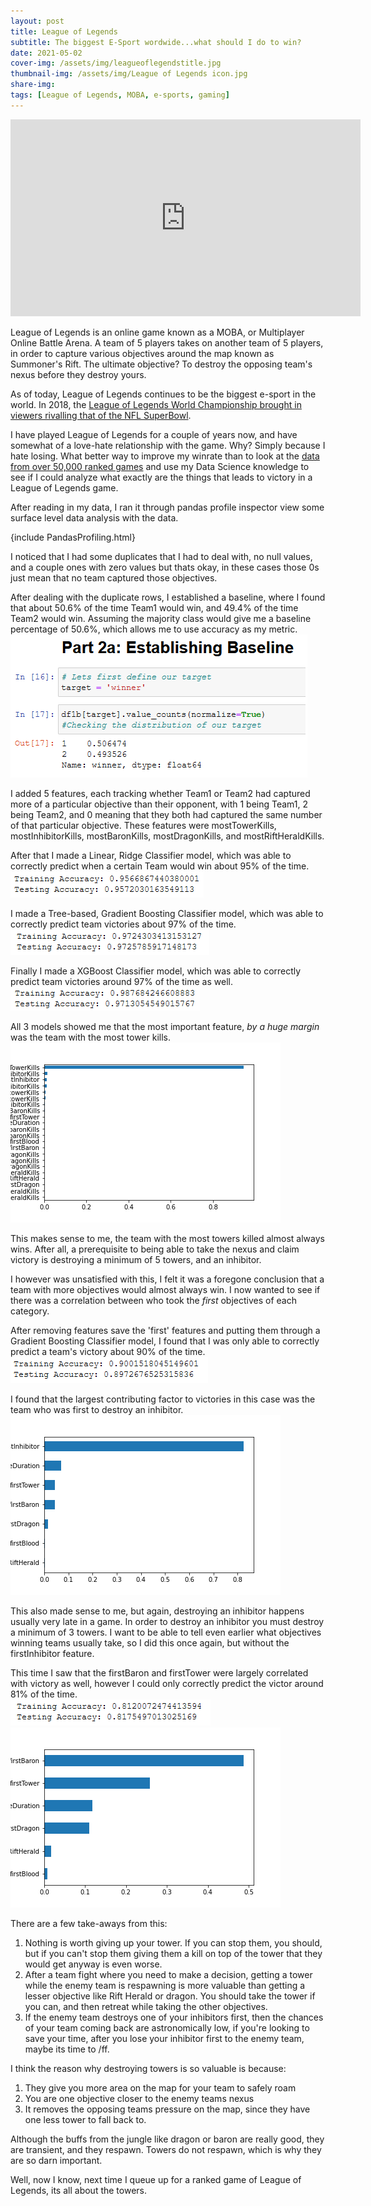 ```yaml
---
layout: post
title: League of Legends
subtitle: The biggest E-Sport wordwide...what should I do to win?
date: 2021-05-02
cover-img: /assets/img/leagueoflegendstitle.jpg
thumbnail-img: /assets/img/League of Legends icon.jpg
share-img: 
tags: [League of Legends, MOBA, e-sports, gaming]
---
```


<iframe width="560" height="315" src="https://www.youtube.com/embed/BGtROJeMPeE" title="YouTube video player" frameborder="0" allow="accelerometer; autoplay; clipboard-write; encrypted-media; gyroscope; picture-in-picture" allowfullscreen></iframe>

League of Legends is an online game known as a MOBA, or Multiplayer Online Battle Arena. A team of 5 players takes on another team of 5 players, in order to capture various objectives around the map known as Summoner's Rift. The ultimate objective? To destroy the opposing team's nexus before they destroy yours.

As of today, League of Legends continues to be the biggest e-sport in the world. In 2018, the [League of Legends World Championship brought in viewers rivalling that of the NFL SuperBowl](https://dotesports.com/league-of-legends/news/league-of-legends-vs-superbowl-viewer-numbers). 

I have played League of Legends for a couple of years now, and have somewhat of a love-hate relationship with the game. Why? Simply because I hate losing. What better way to improve my winrate than to look at the [data from over 50,000 ranked games](https://www.kaggle.com/datasnaek/league-of-legends) and use my Data Science knowledge to see if I could analyze what exactly are the things that leads to victory in a League of Legends game.

After reading in my data, I ran it through pandas profile inspector view some surface level data analysis with the data.

{include PandasProfiling.html}

I noticed that I had some duplicates that I had to deal with, no null values, and a couple ones with zero values but thats okay, in these cases those 0s just mean that no team captured those objectives.

After dealing with the duplicate rows, I established a baseline, where I found that about 50.6% of the time Team1 would win, and 49.4% of the time Team2 would win. Assuming the majority class would give me a baseline percentage of 50.6%, which allows me to use accuracy as my metric.\
![data_1](/assets/img/baselineaccuracy.png)

I added 5 features, each tracking whether Team1 or Team2 had captured more of a particular objective than their opponent, with 1 being Team1, 2 being Team2, and 0 meaning that they both had captured the same number of that particular objective. These features were mostTowerKills, mostInhibitorKills, mostBaronKills, mostDragonKills, and mostRiftHeraldKills.

After that I made a Linear, Ridge Classifier model, which was able to correctly predict when a certain Team would win about 95% of the time.\
![data_2](/assets/img/rccvaccuracy.PNG)

I made a Tree-based, Gradient Boosting Classifier model, which was able to correctly predict team victories about 97% of the time.\
![data_3](/assets/img/gbc1accuracy.PNG)

Finally I made a XGBoost Classifier model, which was able to correctly predict team victories around 97% of the time as well.\
![data_4](/assets/img/xgbaccuracy.PNG)

All 3 models showed me that the most important feature, *by a huge margin* was the team with the most tower kills.\
![data_5](/assets/img/GBC-Feature-Importances.png)

This makes sense to me, the team with the most towers killed almost always wins. After all, a prerequisite to being able to take the nexus and claim victory is destroying a minimum of 5 towers, and an inhibitor.

I however was unsatisfied with this, I felt it was a foregone conclusion that a team with more objectives would almost always win. I now wanted to see if there was a correlation between who took the *first* objectives of each category.

After removing features save the 'first' features and putting them through a Gradient Boosting Classifier model, I found that I was only able to correctly predict a team's victory about 90% of the time.\
![data_6](/assets/img/gbc2accuracy.PNG)

I found that the largest contributing factor to victories in this case was the team who was first to destroy an inhibitor.\
![data_7](/assets/img/GBC2-Feature-Importances.png)

This also made sense to me, but again, destroying an inhibitor happens usually very late in a game. In order to destroy an inhibitor you must destroy a minimum of 3 towers. I want to be able to tell even earlier what objectives winning teams usually take, so I did this once again, but without the firstInhibitor feature. 

This time I saw that the firstBaron and firstTower were largely correlated with victory as well, however I could only correctly predict the victor around 81% of the time.\
![data_8](/assets/img/gbc3accuracy.PNG)\
![data_9](/assets/img/GBC3-Feature-Importances.png)

There are a few take-aways from this:
1. Nothing is worth giving up your tower. If you can stop them, you should, but if you can't stop them giving them a kill on top of the tower that they would get anyway is even worse.
2. After a team fight where you need to make a decision, getting a tower while the enemy team is respawning is more valuable than getting a lesser objective like Rift Herald or dragon. You should take the tower if you can, and then retreat while taking the other objectives.
3. If the enemy team destroys one of your inhibitors first, then the chances of your team coming back are astronomically low, if you're looking to save your time, after you lose your inhibitor first to the enemy team, maybe its time to /ff.

I think the reason why destroying towers is so valuable is because:
1. They give you more area on the map for your team to safely roam
2. You are one objective closer to the enemy teams nexus
3. It removes the opposing teams pressure on the map, since they have one less tower to fall back to.

Although the buffs from the jungle like dragon or baron are really good, they are transient, and they respawn. Towers do not respawn, which is why they are so darn important.

Well, now I know, next time I queue up for a ranked game of League of Legends, its all about the towers.
